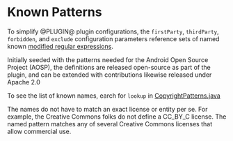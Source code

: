 Known Patterns
==============

To simplify @PLUGIN@ plugin configurations, the `firstParty`, `thirdParty`,
`forbidden`, and `exclude` configuration parameters reference sets of named
known [modified regular expressions](modified-regex.md).

Initially seeded with the patterns needed for the Android Open Source Project
(AOSP), the definitions are released open-source as part of the plugin, and
can be extended with contributions likewise released under Apache 2.0

To see the list of known names, earch for `lookup` in
[CopyrightPatterns.java](https://gerrit.googlesource.com/plugins/copyright/+/refs/heads/master/src/main/java/com/googlesource/gerrit/plugins/copyright/lib/CopyrightPatterns.java)

The names do not have to match an exact license or entity per se. For example,
the Creative Commons folks do not define a CC_BY_C license. The named pattern
matches any of several Creative Commons licenses that allow commercial use.

